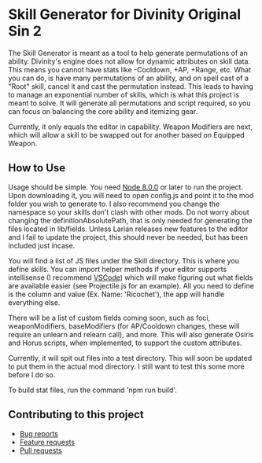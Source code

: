 Skill Generator for Divinity Original Sin 2
=======
The Skill Generator is meant as a tool to help generate permutations of an ability. Divinity's engine does not allow for dynamic attributes on skill data. This means you cannot have stats like -Cooldown, +AP, +Range, etc. What you can do, is have many permutations of an ability, and on spell cast of a "Root" skill, cancel it and cast the permutation instead. This leads to having to manage an exponential number of skills, which is what this project is meant to solve. It will generate all permutations and script required, so you can focus on balancing the core ability and itemizing gear.

Currently, it only equals the editor in capability. Weapon Modifiers are next, which will allow a skill to be swapped out for another based on Equipped Weapon.

## How to Use
Usage should be simple. You need [Node 8.0.0](https://nodejs.org/en/) or later to run the project. Upon downloading it, you will need to open config.js and point it to the mod folder you wish to generate to. I also recommend you change the namespace so your skills don't clash with other mods. Do not worry about changing the definitionAbsolutePath, that is only needed for generating the files located in lib/fields. Unless Larian releases new features to the editor and I fail to update the project, this should never be needed, but has been included just incase.

You will find a list of JS files under the Skill directory. This is where you define skills. You can import helper methods if your editor supports intellisense (I recommend [VSCode](https://code.visualstudio.com)) which will make figuring out what fields are available easier (see Projectile.js for an example). All you need to define is the column and value (Ex. Name: 'Ricochet'), the app will handle everything else.

There will be a list of custom fields coming soon, such as foci, weaponModifiers, baseModifiers (for AP/Cooldown changes, these will require an unlearn and relearn call), and more. This will also generate Osiris and Horus scripts, when implemented, to support the custom attributes.

Currently, it will spit out files into a test directory. This will soon be updated to put them in the actual mod directory. I still want to test this some more before I do so.

To build stat files, run the command 'npm run build'.

## Contributing to this project

* [Bug reports](CONTRIBUTING.md#bugs)
* [Feature requests](CONTRIBUTING.md#features)
* [Pull requests](CONTRIBUTING.md#pull-requests)
